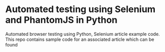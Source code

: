 # Automated testing using Selenium and PhantomJS in Python
Automated browser testing using Python, Selenium article example code. This repo contains sample code for an associated article which can be found 
